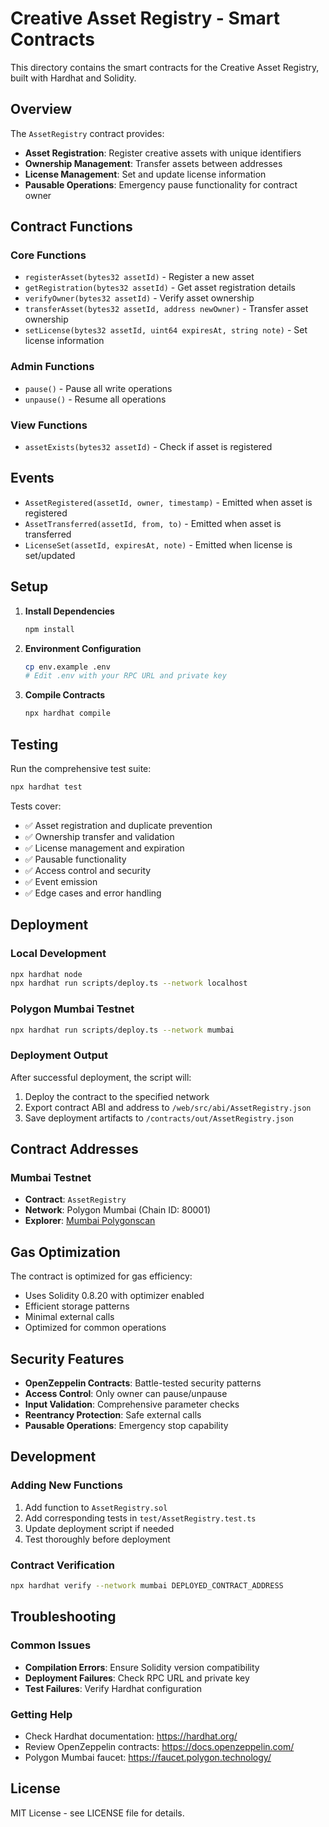 # Creative Asset Registry - Smart Contracts

This directory contains the smart contracts for the Creative Asset Registry, built with Hardhat and Solidity.

## Overview

The `AssetRegistry` contract provides:
- **Asset Registration**: Register creative assets with unique identifiers
- **Ownership Management**: Transfer assets between addresses
- **License Management**: Set and update license information
- **Pausable Operations**: Emergency pause functionality for contract owner

## Contract Functions

### Core Functions
- `registerAsset(bytes32 assetId)` - Register a new asset
- `getRegistration(bytes32 assetId)` - Get asset registration details
- `verifyOwner(bytes32 assetId)` - Verify asset ownership
- `transferAsset(bytes32 assetId, address newOwner)` - Transfer asset ownership
- `setLicense(bytes32 assetId, uint64 expiresAt, string note)` - Set license information

### Admin Functions
- `pause()` - Pause all write operations
- `unpause()` - Resume all operations

### View Functions
- `assetExists(bytes32 assetId)` - Check if asset is registered

## Events

- `AssetRegistered(assetId, owner, timestamp)` - Emitted when asset is registered
- `AssetTransferred(assetId, from, to)` - Emitted when asset is transferred
- `LicenseSet(assetId, expiresAt, note)` - Emitted when license is set/updated

## Setup

1. **Install Dependencies**
   ```bash
   npm install
   ```

2. **Environment Configuration**
   ```bash
   cp env.example .env
   # Edit .env with your RPC URL and private key
   ```

3. **Compile Contracts**
   ```bash
   npx hardhat compile
   ```

## Testing

Run the comprehensive test suite:

```bash
npx hardhat test
```

Tests cover:
- ✅ Asset registration and duplicate prevention
- ✅ Ownership transfer and validation
- ✅ License management and expiration
- ✅ Pausable functionality
- ✅ Access control and security
- ✅ Event emission
- ✅ Edge cases and error handling

## Deployment

### Local Development
```bash
npx hardhat node
npx hardhat run scripts/deploy.ts --network localhost
```

### Polygon Mumbai Testnet
```bash
npx hardhat run scripts/deploy.ts --network mumbai
```

### Deployment Output
After successful deployment, the script will:
1. Deploy the contract to the specified network
2. Export contract ABI and address to `/web/src/abi/AssetRegistry.json`
3. Save deployment artifacts to `/contracts/out/AssetRegistry.json`

## Contract Addresses

### Mumbai Testnet
- **Contract**: `AssetRegistry`
- **Network**: Polygon Mumbai (Chain ID: 80001)
- **Explorer**: [Mumbai Polygonscan](https://mumbai.polygonscan.com/)

## Gas Optimization

The contract is optimized for gas efficiency:
- Uses Solidity 0.8.20 with optimizer enabled
- Efficient storage patterns
- Minimal external calls
- Optimized for common operations

## Security Features

- **OpenZeppelin Contracts**: Battle-tested security patterns
- **Access Control**: Only owner can pause/unpause
- **Input Validation**: Comprehensive parameter checks
- **Reentrancy Protection**: Safe external calls
- **Pausable Operations**: Emergency stop capability

## Development

### Adding New Functions
1. Add function to `AssetRegistry.sol`
2. Add corresponding tests in `test/AssetRegistry.test.ts`
3. Update deployment script if needed
4. Test thoroughly before deployment

### Contract Verification
```bash
npx hardhat verify --network mumbai DEPLOYED_CONTRACT_ADDRESS
```

## Troubleshooting

### Common Issues
- **Compilation Errors**: Ensure Solidity version compatibility
- **Deployment Failures**: Check RPC URL and private key
- **Test Failures**: Verify Hardhat configuration

### Getting Help
- Check Hardhat documentation: https://hardhat.org/
- Review OpenZeppelin contracts: https://docs.openzeppelin.com/
- Polygon Mumbai faucet: https://faucet.polygon.technology/

## License

MIT License - see LICENSE file for details.
